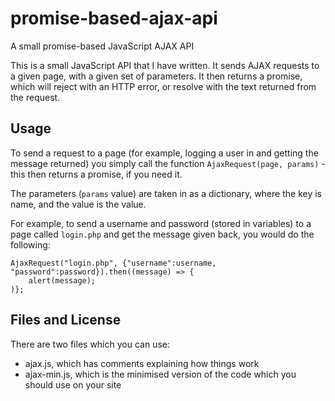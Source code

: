 # promise-based-ajax-api
A small promise-based JavaScript AJAX API

This is a small JavaScript API that I have written. It sends AJAX requests to a given page, with a given set of parameters. It then returns a promise, which will reject with an HTTP error, or resolve with the text returned from the request.

Usage
-

To send a request to a page (for example, logging a user in and getting the message returned) you simply call the function `AjaxRequest(page, params)` - this then returns a promise, if you need it.

The parameters (`params` value) are taken in as a dictionary, where the key is name, and the value is the value.

For example, to send a username and password (stored in variables) to a page called `login.php` and get the message given back, you would do the following:

	AjaxRequest("login.php", {"username":username, "password":password}).then((message) => {
		alert(message);
	)};
	
Files and License
-

There are two files which you can use:

 * ajax.js, which has comments explaining how things work
 * ajax-min.js, which is the minimised version of the code which you should use on your site
